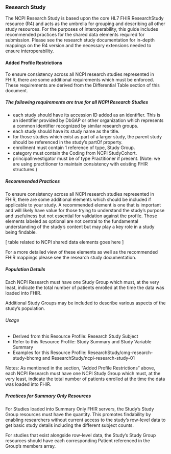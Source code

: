 ### Research Study

The NCPI Research Study is based upon the core HL7 FHIR ResearchStudy resource (R4) and acts as the umbrella for grouping and describing all other study resources. For the purposes of interoperability, this guide includes recommended practices for the shared data elements required for submission. Please see the research study documentation for in-depth mappings on the R4 version and the necessary extensions needed to ensure interoperability.

#### Added Profile Restrictions

To ensure consistency across all NCPI research studies represented in FHIR, there are some additional requirements which must be enforced. These requirements are derived from the Differential Table section of this document.

##### The following requirements are true for all NCPI Research Studies

* each study should have its accession ID added as an identifier. This is an identifier provided by DbGAP or other organization which represents a common identifier recognized by similar research groups.
* each study should have its study name as the title.
* for those studies which exist as part of a larger study, the parent study should be referenced in the study’s partOf property.
* enrollment must contain 1 reference of type, Study Group.
* category must contain the Coding from NCPI StudyCohort.
* principalInvestigator must be of type Practitioner if present. (Note: we are using practitioner to maintain consistency with existing FHIR structures.)

##### Recommended Practices

To ensure consistency across all NCPI research studies represented in FHIR, there are some additional elements which should be included if applicable to your study. A recommended element is one that is important and will likely have value for those trying to understand the study’s purpose and usefulness but not essential for validation against the profile. Those elements labeled as optional are not central to the fundamental understanding of the study’s content but may play a key role in a study being findable.

[ table related to NCPI shared data elements goes here ]

For a more detailed view of these elements as well as the recommended FHIR mappings please see the research study documentation.

##### Population Details

Each NCPI Research must have one Study Group which must, at the very least, indicate the total number of patients enrolled at the time the data was loaded into FHIR.

Additional Study Groups may be included to describe various aspects of the study’s population.

###### Usage

* Derived from this Resource Profile: Research Study Subject
* Refer to this Resource Profile: Study Summary and Study Variable Summary
* Examples for this Resource Profile: ResearchStudy/cmg-research-study-bhcmg and ResearchStudy/ncpi-research-study-01

Notes:
As mentioned in the section, “Added Profile Restrictions” above, each NCPI Research must have one NCPI Study Group which must, at the very least, indicate the total number of patients enrolled at the time the data was loaded into FHIR.

##### Practices for Summary Only Resources

For Studies loaded into Summary Only FHIR servers, the Study’s Study Group resources must have the quantity. This promotes findability by enabling researchers without current access to the study’s row-level data to get basic study details including the different subject counts.

For studies that exist alongside row-level data, the Study’s Study Group resources should have each corresponding Patient referenced in the Group’s members array.
